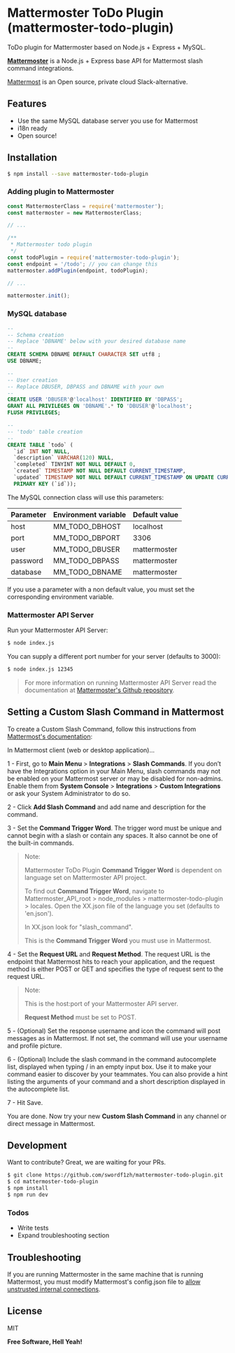 # Mattermoster ToDo Plugin (mattermoster-todo-plugin)
ToDo plugin for Mattermoster based on Node.js + Express + MySQL.

**[Mattermoster](https://github.com/swordf1zh/mattermoster)** is a Node.js + Express base API for Mattermost slash command integrations.

[Mattermost](https://about.mattermost.com/) is an Open source, private cloud Slack-alternative.

## Features
  - Use the same MySQL database server you use for Mattermost
  - i18n ready
  - Open source!

## Installation

```sh
$ npm install --save mattermoster-todo-plugin
```

### Adding plugin to Mattermoster

```js
const MattermosterClass = require('mattermoster');
const mattermoster = new MattermosterClass;

// ...

/**
 * Mattermoster todo plugin
 */
const todoPlugin = require('mattermoster-todo-plugin');
const endpoint = '/todo'; // you can change this
mattermoster.addPlugin(endpoint, todoPlugin);

// ...

mattermoster.init();
```

### MySQL database

```sql
--
-- Schema creation
-- Replace 'DBNAME' below with your desired database name
--
CREATE SCHEMA DBNAME DEFAULT CHARACTER SET utf8 ;
USE DBNAME;

--
-- User creation
-- Replace DBUSER, DBPASS and DBNAME with your own
--
CREATE USER 'DBUSER'@'localhost' IDENTIFIED BY 'DBPASS';
GRANT ALL PRIVILEGES ON 'DBNAME'.* TO 'DBUSER'@'localhost';
FLUSH PRIVILEGES;

--
-- 'todo' table creation
--
CREATE TABLE `todo` (
  `id` INT NOT NULL,
  `description` VARCHAR(120) NULL,
  `completed` TINYINT NOT NULL DEFAULT 0,
  `created` TIMESTAMP NOT NULL DEFAULT CURRENT_TIMESTAMP,
  `updated` TIMESTAMP NOT NULL DEFAULT CURRENT_TIMESTAMP ON UPDATE CURRENT_TIMESTAMP,
  PRIMARY KEY (`id`));
```

The MySQL connection class will use this parameters:

Parameter | Environment variable | Default value
----------|----------------------|--------------
host      | MM_TODO_DBHOST       | localhost
port      | MM_TODO_DBPORT       | 3306
user      | MM_TODO_DBUSER       | mattermoster
password  | MM_TODO_DBPASS       | mattermoster
database  | MM_TODO_DBNAME       | mattermoster

If you use a parameter with a non default value, you must set the corresponding environment variable.

### Mattermoster API Server

Run your Mattermoster API Server:

```sh
$ node index.js
```

You can supply a different port number for your server (defaults to 3000):

```sh
$ node index.js 12345
```

> For more information on running Mattermoster API Server read the documentation at [Mattermoster's Github repository](https://github.com/swordf1zh/mattermoster).

## Setting a Custom Slash Command in Mattermost

To create a Custom Slash Command, follow this instructions from [Mattermost's documentation](https://docs.mattermost.com/developer/slash-commands.html#custom-slash-command):

In Mattermost client (web or desktop application)...

1 - First, go to **Main Menu** > **Integrations** > **Slash Commands**. If you don’t have the Integrations option in your Main Menu, slash commands may not be enabled on your Mattermost server or may be disabled for non-admins. Enable them from **System Console** > **Integrations** > **Custom Integrations** or ask your System Administrator to do so.

2 - Click **Add Slash Command** and add name and description for the command.

3 - Set the **Command Trigger Word**. The trigger word must be unique and cannot begin with a slash or contain any spaces. It also cannot be one of the built-in commands.

> Note:
>
> Mattermoster ToDo Plugin **Command Trigger Word** is dependent on language set on Mattermoster API project.
>
> To find out **Command Trigger Word**, navigate to Mattermoster_API_root > node_modules > mattermoster-todo-plugin > locales. Open the XX.json file of the language you set (defaults to 'en.json').
>
> In XX.json look for "slash_command".
>
> This is the **Command Trigger Word** you must use in Mattermost.

4 - Set the **Request URL** and **Request Method**. The request URL is the endpoint that Mattermost hits to reach your application, and the request method is either POST or GET and specifies the type of request sent to the request URL.

> Note:
>
> This is the host:port of your Mattermoster API server.
>
> **Request Method** must be set to POST.

5 - (Optional) Set the response username and icon the command will post messages as in Mattermost. If not set, the command will use your username and profile picture.

6 - (Optional) Include the slash command in the command autocomplete list, displayed when typing / in an empty input box. Use it to make your command easier to discover by your teammates. You can also provide a hint listing the arguments of your command and a short description displayed in the autocomplete list.

7 - Hit Save.

You are done. Now try your new **Custom Slash Command** in any channel or direct message in Mattermost.

## Development

Want to contribute? Great, we are waiting for your PRs.
```sh
$ git clone https://github.com/swordf1zh/mattermoster-todo-plugin.git
$ cd mattermoster-todo-plugin
$ npm install
$ npm run dev
```
### Todos

 - Write tests
 - Expand troubleshooting section

## Troubleshooting

If you are running Mattermoster in the same machine that is running Mattermost, you must modify Mattermost's config.json file to [allow unstrusted internal connections](https://docs.mattermost.com/administration/config-settings.html#allow-untrusted-internal-connections-to).

## License

MIT

**Free Software, Hell Yeah!**
